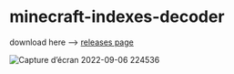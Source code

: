# minecraft-indexes-decoder
download here --> [releases page](https://github.com/Aqua47/minecraft-indexes-decoder/releases)

![Capture d’écran 2022-09-06 224536](https://user-images.githubusercontent.com/59217994/188777239-2c65763c-2968-409b-8703-b5da6c993c3f.png)
